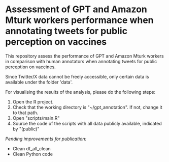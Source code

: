 # Assessment of GPT and Amazon Mturk workers performance when annotating tweets for public perception on vaccines

This repository assess the performance of GPT and Amazon Mturk workers in comparison with human annotators when annotating tweets for public perception on vaccines.

Since Twitter/X data cannot be freely accessible, only certain data is available under the folder 'data'.

For visualising the results of the analysis, please do the following steps:

1. Open the R project. 
2. Check that the working directory is "~/gpt_annotation". If not, change it to that path.
3. Open "scripts/main.R"
4. Source the code of the scripts with all data publicly available, indicated by "(public)" 

*Pending improvements for publication:*
- Clean df_all_clean
- Clean Python code


